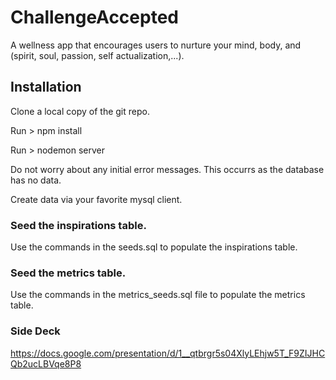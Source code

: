 # ChallengeAccepted

A wellness app that encourages users to nurture your mind, body, and (spirit, soul, passion, self actualization,...).

## Installation
Clone a local copy of the git repo.

Run > npm install

Run > nodemon server

Do not worry about any initial error messages.  This occurrs as the database has no data.

Create data via your favorite mysql client.

### Seed the inspirations table.
Use the commands in the seeds.sql to populate the inspirations table.

### Seed the metrics table.
Use the commands in the metrics_seeds.sql file to populate the metrics table.

### Side Deck
https://docs.google.com/presentation/d/1__qtbrgr5s04XlyLEhjw5T_F9ZIJHCQb2ucLBVqe8P8
